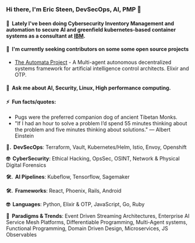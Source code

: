 <!-- ![](./particle-background.gif) -->
### Hi there, I'm Eric Steen, DevSecOps, AI, PMP 👋

#### 👯  &nbsp;Lately I've been doing Cybersecurity Inventory Management and automation to secure AI and greenfield kubernetes-based  container systems as a consultant at <a href="https://www.ibm.com" target="_blank">IBM</a>.

#### 🤔  &nbsp;I'm currently seeking contributors on some some open source projects
  - [The Automata Project](https://www.github.com/upstarter/automata) - A Multi-agent autonomous decentralized systems framework for artificial intelligence control architects. Elixir and OTP.

#### 💬  &nbsp;Ask me about AI, Security, Linux, High performance computing.

#### ⚡  &nbsp;Fun facts/quotes:
  - Pugs were the preferred companion dog of ancient Tibetan Monks.
  - "If I had an hour to solve a problem I’d spend 55 minutes thinking about the problem and five minutes thinking about solutions." — Albert Einstein

<p><strong>💽. &nbsp;DevSecOps</strong>: Terraform, Vault, Kubernetes/Helm, Istio, Envoy, Openshift</p>
<p><strong>🤓  &nbsp;CyberSecurity</strong>: Ethical Hacking, OpsSec, OSINT, Network & Physical Digital Forensics </p>
<p><strong>🛠. &nbsp;AI Pipelines</strong>: Kubeflow, Tensorflow, Sagemaker</p>
<p><strong>🛠. &nbsp;Frameworks</strong>: React, Phoenix, Rails, Android</p>
<p><strong>🤓  &nbsp;Languages</strong>: Python, Elixir & OTP, JavaScript, Go, Ruby </p>
<p><strong>🧐  &nbsp;Paradigms & Trends</strong>: Event Driven Streaming Architectures, Enterprise AI Service Mesh Platforms, Differentiable Programming, Multi-Agent systems, Functional Programming, Domain Driven Design, Microservices, JS Observables</p>
